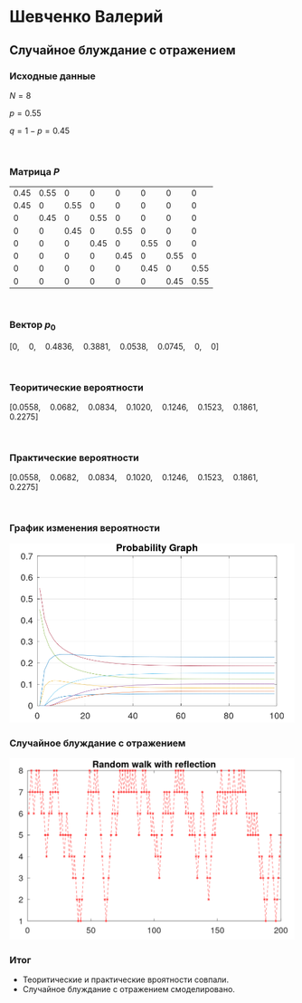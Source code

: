 # Шевченко Валерий

## **Случайное блуждание с отражением**

### **Исходные данные**

$N = 8$

$p = 0.55$

$q = 1 - p = 0.45$

$\quad$

### **Матрица $P$**

| | | | | | | | |
| --- | --- | --- | --- | --- | --- | --- | --- |
| $0.45$ | $0.55$ | $0$ | $0$ | $0$ | $0$ | $0$ | $0$ |
| $0.45$ | $0$ | $0.55$ | $0$ | $0$ | $0$ | $0$ | $0$ |
| $0$ | $0.45$ | $0$ | $0.55$ | $0$ | $0$ | $0$ | $0$ |
| $0$ | $0$ | $0.45$ | $0$ | $0.55$ | $0$ | $0$ | $0$ |
| $0$ | $0$ | $0$ | $0.45$ | $0$ | $0.55$ | $0$ | $0$ |
| $0$ | $0$ | $0$ | $0$ | $0.45$ | $0$ | $0.55$ | $0$ |
| $0$ | $0$ | $0$ | $0$ | $0$ | $0.45$ | $0$ | $0.55$ |
| $0$ | $0$ | $0$ | $0$ | $0$ | $0$ | $0.45$ | $0.55$ |

$\quad$

### **Вектор $p_0$**

$\big[ 0, \quad 0, \quad 0.4836, \quad 0.3881, \quad 0.0538, \quad 0.0745, \quad 0, \quad 0 \big]$

$\quad$

### **Теоритические вероятности**

$\big[ 0.0558, \quad 0.0682, \quad 0.0834, \quad 0.1020, \quad 0.1246, \quad 0.1523, \quad 0.1861, \quad 0.2275 \big]$

$\quad$

### **Практические вероятности**

$\big[ 0.0558, \quad 0.0682, \quad 0.0834, \quad 0.1020, \quad 0.1246, \quad 0.1523, \quad 0.1861, \quad 0.2275 \big]$

$\quad$

### **График изменения вероятности**

![prob-graph](probability-graph.png)

### **Случайное блуждание с отражением**

![random](random-walt-with-reflection.png)

### **Итог**

- Теоритические и практические вроятности совпали.
- Случайное блуждание с отражением смоделировано.
